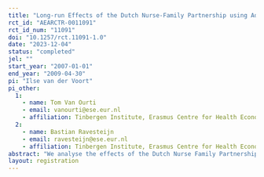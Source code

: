```yaml
---
title: "Long-run Effects of the Dutch Nurse-Family Partnership using Administrative Data"
rct_id: "AEARCTR-0011091"
rct_id_num: "11091"
doi: "10.1257/rct.11091-1.0"
date: "2023-12-04"
status: "completed"
jel: ""
start_year: "2007-01-01"
end_year: "2009-04-30"
pi: "Ilse van der Voort"
pi_other:
  1:
    - name: Tom Van Ourti
    - email: vanourti@ese.eur.nl
    - affiliation: Tinbergen Institute, Erasmus Centre for Health Economics Rotterdam, Erasmus School of Economics, Erasmus School of Health Policy and Management
  2:
    - name: Bastian Ravesteijn
    - email: ravesteijn@ese.eur.nl
    - affiliation: Tinbergen Institute, Erasmus Centre for Health Economics Rotterdam, Erasmus School of Economics,
abstract: "We analyse the effects of the Dutch Nurse Family Partnership, an early-childhood intervention that offers home visits during and after pregnancy to young first-time mothers with low levels of education. In 2007, an RCT was conducted in the Netherlands. Previous research has found beneficial short-run effects by analysing survey data collected during the RCT (Mejdoubi  et al., 2013; Mejdoubi et al., 2014; Mejdoubi et al., 2015). We combine this survey data with administrative data from Statistics Netherlands to look at the medium- and long-run effects of the intervention on parents and children. Hereby, we want to establish whether the intervention also benefits children’s development and parental well-being and functioning in the medium- and long-run."
layout: registration
---
```


